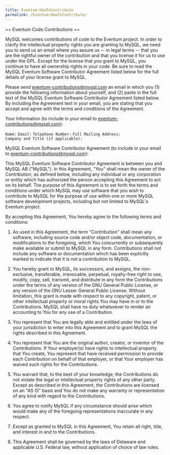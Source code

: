 ```yaml
---
title: Eventum:HowToContribute
permalink: /Eventum:HowToContribute/
---
```


== Eventum Code Contributions ==

MySQL welcomes contributions of code to the Eventum project. In order to clarify the intellectual property rights you are granting to MySQL, we need you to send us an email where you assure us -- in legal terms -- that you are the rightful owner of the contribution and that you license it for us to use under the GPL. Except for the license that you grant to MySQL, you continue to have all ownership rights in your code. Be sure to read the MySQL Eventum Software Contributor Agreement listed below for the full details of your license grant to MySQL.

Please send eventum-contributions@mysql.com an email in which you (1) provide the following information about yourself, and (2) paste in the full text of the MySQL Eventum Software Contributor Agreement listed below. By including the Agreement text in your email, you are stating that you accept and agree with the terms and conditions of the Agreement.

Your Information (to include in your email to eventum-contributions@mysql.com):

`Name:`
`Email:`
`Telephone Number:`
`Full Mailing Address:`
`Company and Title (if applicable):`

MySQL Eventum Software Contributor Agreement (to include in your email to eventum-contributions@mysql.com):

This MySQL Eventum Software Contributor Agreement is between you and MySQL AB ("MySQL"). In this Agreement, "You" shall mean the owner of the Contribution, as defined below, including any individual or any corporation or entity which has authorized the person accepting this Agreement to act on its behalf. The purpose of this Agreement is to set forth the terms and conditions under which MySQL may use software that you wish to contribute to MySQL for the purpose of use within one or more MySQL software development projects, including but not limited to MySQL's Eventum project.

By accepting this Agreement, You hereby agree to the following terms and conditions:

1. As used in this Agreement, the term "Contribution" shall mean any software, including source code and/or object code, documentation, or modifications to the foregoing, which You concurrently or subsequently make available or submit to MySQL in any form. Contributions shall not include any software or documentation which has been explicitly marked to indicate that it is not a contribution to MySQL.

2. You hereby grant to MySQL, its successors, and assigns, the non-exclusive, transferable, irrevocable, perpetual, royalty-free right to use, modify, copy, sell, transmit, and distribute in any form the Contributions under the terms of any version of the GNU General Public License, or any version of the GNU Lesser General Public License. Without limitation, this grant is made with respect to any copyright, patent, or other intellectual property or moral rights You may have in or to the Contributions. MySQL shall have no duty whatsoever to render an accounting to You for any use of a Contribution.

3. You represent that You are legally able and entitled under the laws of your jurisdiction to enter into this Agreement and to grant MySQL the rights described in this Agreement.

4. You represent that You are the original author, creator, or inventor of the Contributions. If Your employer(s) have rights to intellectual property that You create, You represent that have received permission to provide each Contribution on behalf of that employer, or that Your employer has waived such rights for the Contributions.

5. You warrant that, to the best of your knowledge, the Contributions do not violate the legal or intellectual property rights of any other party. Except as described in this Agreement, the Contributions are licensed on an "AS IS" basis and You do not make any warranty or representation of any kind with regard to the Contributions.

6. You agree to notify MySQL if any circumstance should arise which would make any of the foregoing representations inaccurate in any respect.

7. Except as granted to MySQL in this Agreement, You retain all right, title, and interest in and to the Contributions.

8. This Agreement shall be governed by the laws of Delaware and applicable U.S. Federal law, without application of choice of law rules.